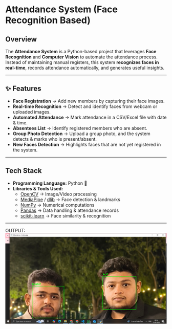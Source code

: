 #  Attendance System (Face Recognition Based)

##  Overview  
The **Attendance System** is a Python-based project that leverages **Face Recognition** and **Computer Vision** to automate the attendance process.  
Instead of maintaining manual registers, this system **recognizes faces in real-time**, records attendance automatically, and generates useful insights.

---

## ✨ Features  
-  **Face Registration** → Add new members by capturing their face images.  
-  **Real-time Recognition** → Detect and identify faces from webcam or uploaded images.  
-  **Automated Attendance** → Mark attendance in a CSV/Excel file with date & time.  
-  **Absentees List** → Identify registered members who are absent.  
-  **Group Photo Detection** → Upload a group photo, and the system detects & marks who is present/absent.  
-  **New Faces Detection** → Highlights faces that are not yet registered in the system.  

---

##  Tech Stack  
- **Programming Language:** Python 🐍  
- **Libraries & Tools Used:**  
  - [OpenCV](https://opencv.org/) → Image/Video processing  
  - [MediaPipe](https://developers.google.com/mediapipe) / [dlib](http://dlib.net/) → Face detection & landmarks  
  - [NumPy](https://numpy.org/) → Numerical computations  
  - [Pandas](https://pandas.pydata.org/) → Data handling & attendance records  
  - [scikit-learn](https://scikit-learn.org/) → Face similarity & recognition  

---

  


OUTPUT:
![image alt](https://github.com/kaiffaraz/Attendance_System/blob/main/Screenshot%20(42).png?raw=true)
